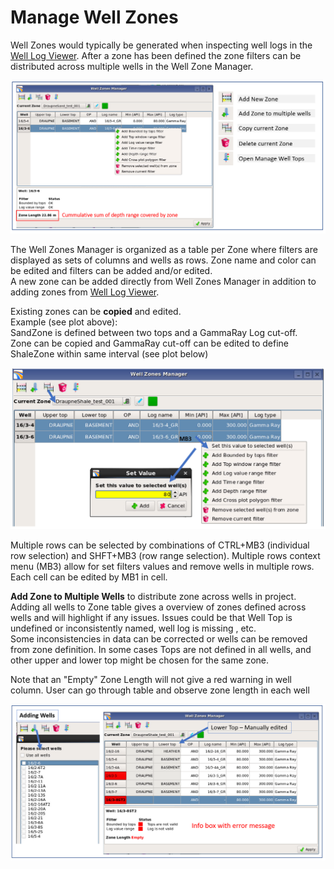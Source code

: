 # Manage Well Zones

Well Zones would typically be generated when inspecting well logs in the [Well Log Viewer](../viewers/readme.12/well_log_viewer_gui.md). After a zone has been defined the zone filters can be distributed across multiple wells in the Well Zone Manager.

![Well Zones Manager - Functionality and Table context menu \(MB3\). Infor. on zone displayed in box below](../.gitbook/assets/image%20%2864%29.png)

The Well Zones Manager is organized as a table per Zone where filters are displayed as sets of columns and wells as rows. Zone name and color can be edited and filters can be added and/or edited.   
A new zone can be added directly from Well Zones Manager in addition to adding zones from  [Well Log Viewer](../viewers/readme.12/well_log_viewer_gui.md). 

Existing zones can be **copied** and edited.  
Example \(see plot above\):   
SandZone is defined between two tops and a GammaRay Log cut-off.   
Zone can be copied and GammaRay cut-off can be edited to define ShaleZone within same interval \(see plot below\)

![Selecting multiple rows by CTRL+MB3 &amp;gt;&amp;gt; Multiple Rows context menu](../.gitbook/assets/image%20%2830%29.png)

Multiple rows can be selected by combinations of CTRL+MB3 \(individual row selection\) and SHFT+MB3 \(row range selection\). Multiple rows context menu \(MB3\) allow for set filters values and remove wells in multiple rows.  
Each cell can be edited by MB1 in cell. 

**Add Zone to Multiple Wells** to distribute zone across wells in project. Adding all wells to Zone table gives a overview of zones defined across wells and will highlight if any issues. Issues could be that Well Top is undefined or inconsistently named, well log is missing , etc.  
Some inconsistencies in data can be corrected or wells can be removed from zone definition. In some cases Tops are not defined in all wells, and other upper and lower top might be chosen for the same zone.

Note that an "Empty" Zone Length will not give a red warning in well column. User can go through table and observe zone length in each well   


![Adding Zone definition in multiple wells. ](../.gitbook/assets/image%20%2865%29.png)



